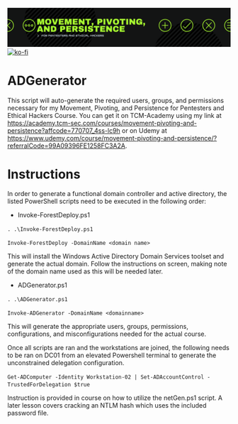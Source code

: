![MayorSec](/images/mayorsec.PNG)
[![ko-fi](https://ko-fi.com/img/githubbutton_sm.svg)](https://ko-fi.com/M4M03Q2JN)

# ADGenerator

This script will auto-generate the required users, groups, and permissions necessary for my Movement, Pivoting, and Persistence for Pentesters and Ethical Hackers Course.  You can get it on TCM-Academy using my link at https://academy.tcm-sec.com/courses/movement-pivoting-and-persistence?affcode=770707_4ss-lc9h or on Udemy at https://www.udemy.com/course/movement-pivoting-and-persistence/?referralCode=99A09396FE1258FC3A2A.
# Instructions

In order to generate a functional domain controller and active directory, the listed PowerShell scripts need to be executed in the following order:
- Invoke-ForestDeploy.ps1

```. .\Invoke-ForestDeploy.ps1```

```Invoke-ForestDeploy -DomainName <domain name>```

This will install the Windows Active Directory Domain Services toolset and generate the actual domain.  Follow the instructions on screen, making note of the domain name used as this will be needed later.

- ADGenerator.ps1

```. .\ADGenerator.ps1```

```Invoke-ADGenerator -DomainName <domainname>```

This will generate the appropriate users, groups, permissions, configurations, and misconfigurations needed for the actual course.  

Once all scripts are ran and the workstations are joined, the following needs to be ran on DC01 from an elevated Powershell terminal to generate the unconstrained delegation configuration.

```Get-ADComputer -Identity Workstation-02 | Set-ADAccountControl -TrustedForDelegation $true```


Instruction is provided in course on how to utilize the netGen.ps1 script.  A later lesson covers cracking an NTLM hash which uses the included password file.
